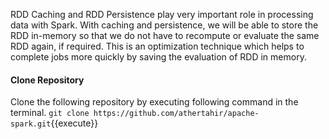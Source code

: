 RDD Caching and RDD Persistence play very important role in processing data with Spark. With caching and persistence, we will be able to store the RDD in-memory so that we do not have to recompute or evaluate the same RDD again, if required. This is an optimization technique which helps to complete jobs more quickly by saving the evaluation of RDD in memory.


#### Clone Repository
Clone the following repository by executing following command in the terminal.
`git clone https://github.com/athertahir/apache-spark.git`{{execute}}